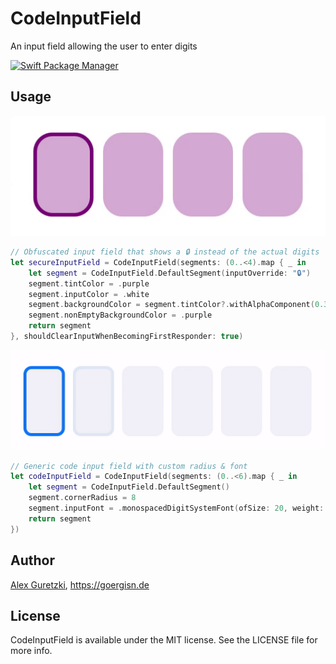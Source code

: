 # CodeInputField
An input field allowing the user to enter digits

[![Swift Package Manager](https://img.shields.io/badge/SPM-compatible-brightGreen)](https://swift.org/package-manager/)

## Usage
![Obfuscated Code Input Preview](https://github.com/goergisn/CodeInputField/blob/main/Resources/obfuscated_input.gif)

```Swift
// Obfuscated input field that shows a 🔒 instead of the actual digits
let secureInputField = CodeInputField(segments: (0..<4).map { _ in
    let segment = CodeInputField.DefaultSegment(inputOverride: "🔒")
    segment.tintColor = .purple
    segment.inputColor = .white
    segment.backgroundColor = segment.tintColor?.withAlphaComponent(0.3)
    segment.nonEmptyBackgroundColor = .purple
    return segment
}, shouldClearInputWhenBecomingFirstResponder: true)
```
    
![Code Input Preview](https://github.com/goergisn/CodeInputField/blob/main/Resources/code_input.gif)
```Swift
// Generic code input field with custom radius & font
let codeInputField = CodeInputField(segments: (0..<6).map { _ in
    let segment = CodeInputField.DefaultSegment()
    segment.cornerRadius = 8
    segment.inputFont = .monospacedDigitSystemFont(ofSize: 20, weight: .black)
    return segment
})
```

## Author

[Alex Guretzki](mailto:hi@goergisn.de), https://goergisn.de

## License

CodeInputField is available under the MIT license. See the LICENSE file for more info.
